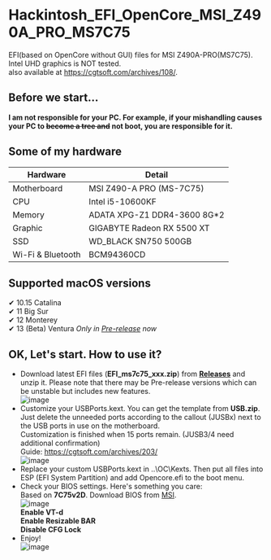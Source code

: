 # Hackintosh_EFI_OpenCore_MSI_Z490A_PRO_MS7C75
EFI(based on OpenCore without GUI) files for MSI Z490A-PRO(MS7C75). Intel UHD graphics is NOT tested.  
also available at https://cgtsoft.com/archives/108/.
## Before we start...
**I am not responsible for your PC. For example, if your mishandling causes your PC to ~~become a tree and~~ not boot, you are responsible for it.**  
## Some of my hardware
|Hardware|Detail|
|  ----  | ----  |
|Motherboard|MSI Z490-A PRO (MS-7C75)|
|CPU|Intel i5-10600KF|
|Memory|ADATA XPG-Z1 DDR4-3600 8G*2|
|Graphic|GIGABYTE Radeon RX 5500 XT|
|SSD|WD_BLACK SN750 500GB|
|Wi-Fi & Bluetooth|BCM94360CD|
## Supported macOS versions
✔ 10.15 Catalina  
✔ 11 Big Sur  
✔ 12 Monterey  
✔ 13 (Beta) Ventura *Only in [Pre-release](https://github.com/ianchb/Hackintosh_EFI_OpenCore_MSI_Z490A_PRO_MS7C75/releases/tag/20220619) now*
## OK, Let's start. How to use it?
- Download latest EFI files (**EFI_ms7c75_xxx.zip**) from [**Releases**](https://github.com/ianchb/Hackintosh_EFI_OpenCore_MSI_Z490A_PRO_MS7C75/releases) and unzip it. Please note that there may be Pre-release versions which can be unstable but includes new features.  
![image](https://user-images.githubusercontent.com/45872450/175772521-2c06b751-26c3-44cd-950e-1591f369b654.png)
- Customize your USBPorts.kext. You can get the template from **USB.zip**.  
Just delete the unneeded ports according to the callout (JUSBx) next to the USB ports in use on the motherboard.  
Customization is finished when 15 ports remain. (JUSB3/4 need additional confirmation)  
Guide: https://cgtsoft.com/archives/203/  
![image](https://user-images.githubusercontent.com/45872450/175773594-0f82b192-b324-4ec6-bba1-287b1d1436cd.png)
- Replace your custom USBPorts.kext in ..\OC\Kexts. Then put all files into ESP (EFI System Partition) and add Opencore.efi to the boot menu.
- Check your BIOS settings. Here's something you care:  
Based on **7C75v2D**. Download BIOS from [MSI](https://download.msi.com/bos_exe/mb/7C75v2D.zip).  
![image](https://user-images.githubusercontent.com/45872450/175774548-ff5365da-f6b5-47db-adb7-1af147efb070.png)  
**Enable VT-d**  
**Enable Resizable BAR**  
**Disable CFG Lock**
- Enjoy!  
![image](https://user-images.githubusercontent.com/45872450/175775443-bc20a2ed-c645-4844-82ba-1ba91869480e.png)

